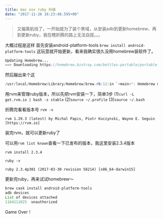 ```yaml
---
title: mac osx ruby 升级
date: "2017-11-26 16:23:48.595+00"
---
```

>又偏离航线了，一开始就为了装个黑域，从安装adb到更新homebrew、再到更新ruby，我在瞎折腾的路上无法自拔。。。

大概过程是这样
首先安装android-platform-tools `brew install android-platform-tools`
这玩意就开始更新，看来我确实很久没用homebrew装软件了。
```java
Updating Homebrew...
==> Downloading https://homebrew.bintray.com/bottles-portable/portable-ruby-2.3.3.leopard_64.bottle.1.tar.gz
```
然后蹦出来个这
```java
/usr/local/Homebrew/Library/Homebrew/brew.rb:12:in `<main>': Homebrew must be run under Ruby 2.3! You're running 2.0.0. (RuntimeError)
```
用rvm来管理ruby版本，所以先把rvm安装一下，简单3步
(1)`curl -L get.rvm.io | bash -s stable`
(2)`source ~/.profile`
(3)`source ~/.bash`

折腾完看看版本号
`rvm -v`
```
rvm 1.29.3 (latest) by Michal Papis, Piotr Kuczynski, Wayne E. Seguin [https://rvm.io]
```
装完rvm，就可以更新ruby了

可以用`rvm list known`查看一下已发布的版本，我这里安装2.3.4版本

`rvm install 2.3.4`

`ruby -v`
```
ruby 2.3.4p301 (2017-03-30 revision 58214) [x86_64-darwin15]
```

更新完ruby，再来试试homebrew～
```java
brew cask install android-platform-tools
adb devices
List of devices attached
1164111025	unauthorized
```
Game Over！